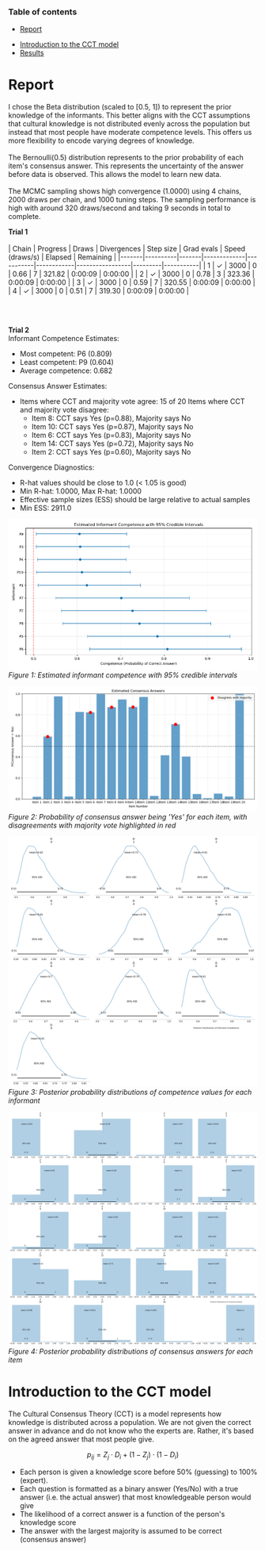 ### Table of contents
- [Report](#report)
<!-- - [Selection of the prior distributions](#selection-of-the-prior-distributions) -->
- [Introduction to the CCT model](#introduction-to-the-cct-model)
- [Results](#results)

# Report
<!-- ### Selection of the prior distributions -->
I chose the Beta distribution (scaled to [0.5, 1]) to represent the prior knowledge of the informants. This better aligns with the CCT assumptions that cultural knowledge is not distributed evenly across the population but instead that most people have moderate competence levels. This offers us more flexibility to encode varying degrees of knowledge. 
<br><br>
The Bernoulli(0.5) distribution represents to the prior probability of each item's consensus answer. This represents the uncertainty of the answer before data is observed. This allows the model to learn new data.
<br><br>
The MCMC sampling shows high convergence (1.0000) using 4 chains, 2000 draws per chain, and 1000 tuning steps. The sampling performance is high with around 320 draws/second and taking 9 seconds in total to complete.

**Trial 1** <br>                     
| Chain | Progress | Draws | Divergences | Step size | Grad evals | Speed (draws/s) | Elapsed | Remaining |
|-------|----------|-------|-------------|-----------|------------|-----------------|---------|-----------|
| 1 | ✓ | 3000 | 0 | 0.66 | 7 | 321.82 | 0:00:09 | 0:00:00 |
| 2 | ✓ | 3000 | 0 | 0.78 | 3 | 323.36 | 0:00:09 | 0:00:00 |
| 3 | ✓ | 3000 | 0 | 0.59 | 7 | 320.55 | 0:00:09 | 0:00:00 |
| 4 | ✓ | 3000 | 0 | 0.51 | 7 | 319.30 | 0:00:09 | 0:00:00 |
            
<br><br>

**Trial 2** <br>
Informant Competence Estimates:
- Most competent: P6 (0.809)
- Least competent: P9 (0.604)
- Average competence: 0.682

Consensus Answer Estimates:
- Items where CCT and majority vote agree: 15 of 20
Items where CCT and majority vote disagree:
  * Item 8: CCT says Yes (p=0.88), Majority says No
  * Item 10: CCT says Yes (p=0.87), Majority says No
  * Item 6: CCT says Yes (p=0.83), Majority says No
  * Item 14: CCT says Yes (p=0.72), Majority says No
  * Item 2: CCT says Yes (p=0.60), Majority says No

Convergence Diagnostics:
- R-hat values should be close to 1.0 (< 1.05 is good)
- Min R-hat: 1.0000, Max R-hat: 1.0000
- Effective sample sizes (ESS) should be large relative to actual samples
- Min ESS: 2911.0

[![Informant Competence Estimates](results/competence_plot.png)](results/competence_plot.png)
*Figure 1: Estimated informant competence with 95% credible intervals*

[![Consensus Answer Estimates](results/consensus_plot.png)](results/consensus_plot.png)
*Figure 2: Probability of consensus answer being 'Yes' for each item, with disagreements with majority vote highlighted in red*

[![Posterior Distributions of Competence](results/d_posterior.png)](results/d_posterior.png)
*Figure 3: Posterior probability distributions of competence values for each informant*

[![Posterior Distributions of Consensus Answers](results/z_posterior.png)](results/z_posterior.png)
*Figure 4: Posterior probability distributions of consensus answers for each item*

# Introduction to the CCT model
The Cultural Consensus Theory (CCT) is a model represents how knowledge is distributed across a population. We are not given the correct answer in advance and do not know who the experts are. Rather, it's based on the agreed answer that most people give. 

$$
p_{ij} = Z_j \cdot D_i + (1 - Z_j) \cdot (1 - D_i)
$$


- Each person is given a knowledge score before 50% (guessing) to 100% (expert). 
- Each question is formatted as a binary answer (Yes/No) with a true answer (i.e. the actual answer) that most knowledgeable person would give
- The likelihood of a correct answer is a function of the person's knowledge score
- The answer with the largest majority is assumed to be correct (consensus answer)